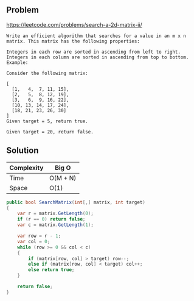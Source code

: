## Problem

https://leetcode.com/problems/search-a-2d-matrix-ii/

```
Write an efficient algorithm that searches for a value in an m x n matrix. This matrix has the following properties:

Integers in each row are sorted in ascending from left to right.
Integers in each column are sorted in ascending from top to bottom.
Example:

Consider the following matrix:

[
  [1,   4,  7, 11, 15],
  [2,   5,  8, 12, 19],
  [3,   6,  9, 16, 22],
  [10, 13, 14, 17, 24],
  [18, 21, 23, 26, 30]
]
Given target = 5, return true.

Given target = 20, return false.
```

## Solution

| Complexity | Big O |
|------------|-------|
| Time       | O(M + N)  |
| Space      | O(1)  |

```csharp
public bool SearchMatrix(int[,] matrix, int target)
{
    var r = matrix.GetLength(0);
    if (r == 0) return false;
    var c = matrix.GetLength(1);

    var row = r - 1;
    var col = 0;
    while (row >= 0 && col < c)
    {
        if (matrix[row, col] > target) row--;
        else if (matrix[row, col] < target) col++;
        else return true;
    }

    return false;
}
```
